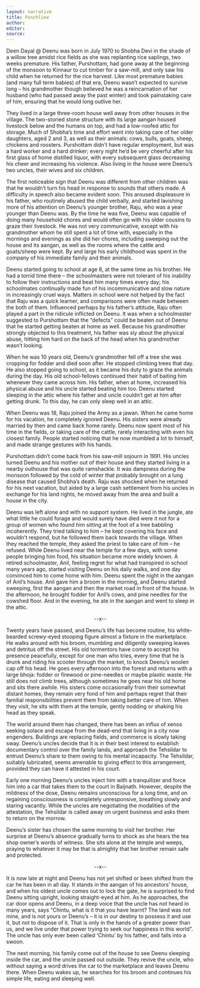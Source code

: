 ```yaml
---
layout: narrative
title: Punchline
author:
editor: 
source:
---
```



Deen Dayal @ Deenu was born in July 1970 to Shobha Devi in the shade of a willow tree amidst rice fields as she was replanting rice saplings, two weeks premature. His father, Purshottam, had gone away at the beginning of the monsoon to Kinnaur to cut timber for a saw-mill, and only saw his child when he returned for the rice harvest.
Like most premature babies (and many full term babies) of that era, Deenu wasn’t expected to survive long – his grandmother though believed he was a reincarnation of her husband (who had passed away the past winter) and took painstaking care of him, ensuring that he would long outlive her.

They lived in a large three-room house well away from other houses in the village. The two-storied stone structure with its large aangan housed livestock below and the humans on top, and had a low-roofed attic for storage. Much of Shobha’s time and effort went into taking care of her older daughters, aged 2 and 3, as well as their animals: cows, bulls, goats, sheep, chickens and roosters. Purshottam didn’t have regular employment, but was a hard worker and a hard drinker; every night he’d be very cheerful after his first glass of home distilled liquor, with every subsequent glass decreasing his cheer and increasing his violence. Also living in the house were Deenu’s two uncles, their wives and six children.

The first noticeable sign that Deenu was different from other children was that he wouldn’t turn his head in response to sounds that others made. A difficulty in speech also became evident soon. This aroused displeasure in his father, who routinely abused the child verbally, and started lavishing more of his attention on Deenu’s younger brother, Raju, who was a year younger than Deenu was. By the time he was five, Deenu was capable of doing many household chores and would often go with his older cousins to graze their livestock. He was not very communicative, except with his grandmother whom he still spent a lot of time with, especially in the mornings and evenings as she did her chores, including sweeping out the house and its aangan, as well as the rooms where the cattle and goats/sheep were kept. By and large his early childhood was spent in the company of his immediate family and their animals.

Deenu started going to school at age 8, at the same time as his brother. He had a torrid time there – the schoolmasters were not tolerant of his inability to follow their instructions and beat him many times every day; his schoolmates continually made fun of his incommunicative and slow nature in increasingly cruel ways. Matters in school were not helped by the fact that Raju was a quick learner, and comparisons were often made between the both of them. Influenced perhaps by his father’s attitude, Raju often played a part in the ridicule inflicted on Deenu. It was when a schoolmaster suggested to Purshottam that the “defects” could be beaten out of Deenu that he started getting beaten at home as well. Because his grandmother strongly objected to this treatment, his father was sly about the physical abuse, hitting him hard on the back of the head when his grandmother wasn’t looking.
 
When he was 10 years old, Deenu’s grandmother fell off a tree she was cropping for fodder and died soon after. He stopped climbing trees that day. He also stopped going to school, as it became his duty to graze the animals during the day. His old school-fellows continued their habit of baiting him whenever they came across him. His father, when at home, increased his physical abuse and his uncle started beating him too. Deenu started sleeping in the attic where his father and uncle couldn’t get at him after getting drunk. To this day, he can only sleep well in an attic.

When Deenu was 18, Raju joined the Army as a jawan. When he came home for his vacation, he completely ignored Deenu. His sisters were already married by then and came back home rarely. Deenu now spent most of his time in the fields, or taking care of the cattle, rarely interacting with even his closest family. People started noticing that he now mumbled a lot to himself, and made strange gestures with his hands.

Purshottam didn’t come back from his saw-mill sojourn in 1991. His uncles turned Deenu and his mother out of their house and they started living in a nearby outhouse that was quite ramshackle. It was dampness during the monsoon followed by the cold of winter that probably brought on a lung disease that caused Shobha’s death. Raju was shocked when he returned for his next vacation, but aided by a large cash settlement from his uncles in exchange for his land rights, he moved away from the area and built a house in the city.

Deenu was left alone and with no support system. He lived in the jungle, ate what little he could forage and would surely have died were it not for a group of women who found him sitting at the foot of a tree babbling incoherently. They tried talking to him – he kept covering his face and wouldn’t respond, but he followed them back towards the village. When they reached the temple, they asked the priest to take care of him – he refused. While Deenu lived near the temple for a few days, with some people bringing him food, his situation became more widely known. A retired schoolmaster, Anil, feeling regret for what had transpired in school many years ago, started visiting Deenu on his daily walks, and one day convinced him to come home with him. Deenu spent the night in the aangan of Anil’s house. Anil gave him a broom in the morning, and Deenu started sweeping, first the aangan and then the market road in front of the house. In the afternoon, he brought fodder for Anil’s cows, and pine needles for the cowshed floor. And in the evening, he ate in the aangan and went to sleep in the attic.

<p align="center">
 --x--
</p>

Twenty years have passed, and Deenu’s life has become routine, his white-bearded screwy-eyed stooping figure almost a fixture in the marketplace. He walks around with his broom, mumbling and diligently sweeping leaves and detritus off the street. His old tormentors have come to accept his presence peacefully, except for one man who tries, every time that he is drunk and riding his scooter through the market, to knock Deenu’s woolen cap off his head. He goes every afternoon into the forest and returns with a large bhoja: fodder or firewood or pine-needles or maybe plastic waste. He still does not climb trees, although sometimes he goes near his old home and sits there awhile. His sisters come occasionally from their somewhat distant homes; they remain very fond of him and perhaps regret that their familial responsibilities prevent them from taking better care of him. When they visit, he sits with them at the temple, gently nodding or shaking his head as they speak. 

The world around them has changed, there has been an influx of xenos seeking solace and escape from the dead-end that living in a city now engenders. Buildings are replacing fields, and commerce is slowly taking sway. Deenu’s uncles decide that it is in their best interest to establish documentary control over the family lands, and approach the Tehsildar to entrust Deenu’s share to them owing to his mental incapacity. The Tehsildar, suitably lubricated, seems amenable to giving effect to this arrangement, provided they can have it attested in his court.

Early one morning Deenu’s uncles inject him with a tranquilizer and force him into a car that takes them to the court in Baijnath. However, despite the mildness of the dose, Deenu remains unconscious for a long time, and on regaining consciousness is completely unresponsive, breathing slowly and staring vacantly. While the uncles are negotiating the modalities of the attestation, the Tehsildar is called away on urgent business and asks them to return on the morrow.

Deenu’s sister has chosen the same morning to visit her brother. Her surprise at Deenu’s absence gradually turns to shock as she hears the tea shop owner’s words of witness. She sits alone at the temple and weeps, praying to whatever it may be that is almighty that her brother remain safe and protected.

<p align="center">
 --x--
</p>

It is now late at night and Deenu has not yet shifted or been shifted from the car he has been in all day. It stands in the aangan of his ancestors’ house, and when his oldest uncle comes out to lock the gate, he is surprised to find Deenu sitting upright, looking straight-eyed at him. As he approaches, the car door opens and Deenu, in a deep voice that the uncle has not heard in many years, says “Chintu, what is it that you have learnt? The land was not mine, and is not yours or Deenu’s – it is in our destiny to possess it and use it, but not to dispose of it. That is only in the hands of a greater power than us, and we live under that power trying to seek our happiness in this world”. The uncle has only ever been called ‘Chintu’ by his father, and falls into a swoon.

The next morning, his family come out of the house to see Deenu sleeping inside the car, and the uncle passed out outside. They revive the uncle, who without saying a word drives the car to the marketplace and leaves Deenu there. When Deenu wakes up, he searches for his broom and continues his simple life, eating and sleeping well.

